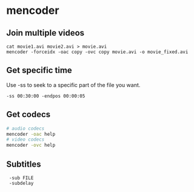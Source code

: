 # mencoder
## Join multiple videos

```
cat movie1.avi movie2.avi > movie.avi
mencoder -forceidx -oac copy -ovc copy movie.avi -o movie_fixed.avi
```

## Get specific time
Use -ss to seek to a specific part of the file you want.

```
-ss 00:30:00 -endpos 00:00:05
```


## Get codecs

```bash
# audio codecs
mencoder -oac help
# video codecs
mencoder -ovc help
```

## Subtitles

```
 -sub FILE
 -subdelay
```

